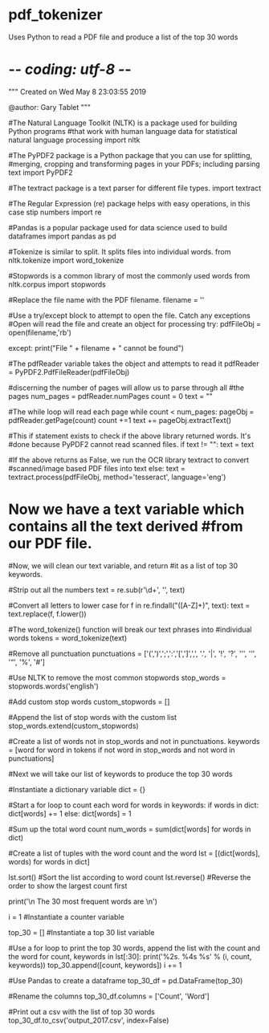 # pdf_tokenizer
Uses Python to read a PDF file and produce a list of the top 30 words

# -*- coding: utf-8 -*-
"""
Created on Wed May  8 23:03:55 2019

@author: Gary Tablet
"""

#The Natural Language Toolkit (NLTK) is a package used for building Python programs 
#that work with human language data for statistical natural language processing
import nltk 

#The PyPDF2 package is a Python package that you can use for splitting, 
#merging, cropping and transforming pages in your PDFs; including parsing text
import PyPDF2

#The textract package is a text parser for different file types.
import textract

#The Regular Expression (re) package helps with easy operations, in this case stip numbers 
import re

#Pandas is a popular package used for data science used to build dataframes
import pandas as pd

#Tokenize is similar to split. It splits files into individual words.
from nltk.tokenize import word_tokenize

#Stopwords is a common library of most the commonly used words
from nltk.corpus import stopwords

#Replace the file name with the PDF filename.
filename = ''

#Use a try/except block to attempt to open the file. Catch any exceptions
#Open will read the file and create an object for processing
try: 
    pdfFileObj = open(filename,'rb')

except:
    print("File " + filename + " cannot be found")

#The pdfReader variable takes the object and attempts to read it
pdfReader = PyPDF2.PdfFileReader(pdfFileObj)

#discerning the number of pages will allow us to parse through all #the pages
num_pages = pdfReader.numPages
count = 0
text = ""

#The while loop will read each page
while count < num_pages:
    pageObj = pdfReader.getPage(count)
    count +=1
    text += pageObj.extractText()

#This if statement exists to check if the above library returned words. It's 
#done because PyPDF2 cannot read scanned files.
if text != "":
   text = text

#If the above returns as False, we run the OCR library textract to convert 
#scanned/image based PDF files into text
else:
   text = textract.process(pdfFileObj, method='tesseract', language='eng')


# Now we have a text variable which contains all the text derived #from our PDF file. 
#Now, we will clean our text variable, and return #it as a list of top 30 keywords.

#Strip out all the numbers
text = re.sub(r'\d+', '', text)

#Convert all letters to lower case
for f in re.findall("([A-Z]+)", text):
    text = text.replace(f, f.lower())

#The word_tokenize() function will break our text phrases into #individual words
tokens = word_tokenize(text)

#Remove all punctuation
punctuations = ['(',')',';',':','[',']',',', '.', '|', '!', '?', '’', '‘', '“', '%', '#']

#Use NLTK to remove the most common stopwords
stop_words = stopwords.words('english')

#Add custom stop words
custom_stopwords = []

#Append the list of stop words with the custom list
stop_words.extend(custom_stopwords)

#Create a list of words not in stop_words and not in punctuations.
keywords = [word for word in tokens if not word in stop_words and not word in punctuations]


#Next we will take our list of keywords to produce the top 30 words


#Instantiate a dictionary variable
dict = {}

#Start a for loop to count each word
for words in keywords:
    if words in dict:
       dict[words] += 1
    else:
       dict[words] = 1

#Sum up the total word count
num_words = sum(dict[words] for words in dict)

#Create a list of tuples with the word count and the word
lst = [(dict[words], words) for words in dict]

lst.sort()          #Sort the list according to word count
lst.reverse()       #Reverse the order to show the largest count first


print('\n The 30 most frequent words are \n')

i = 1               #Instantiate a counter variable

top_30 = []         #Instantiate a top 30 list variable

#Use a for loop to print the top 30 words, append the list with the count and the word
for count, keywords in lst[:30]:
    print('%2s.  %4s %s' % (i, count, keywords))
    top_30.append([count, keywords])
    i += 1

#Use Pandas to create a dataframe
top_30_df = pd.DataFrame(top_30)

#Rename the columns
top_30_df.columns = ['Count', 'Word']

#Print out a csv with the list of top 30 words
top_30_df.to_csv('output_2017.csv', index=False)
